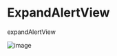 ExpandAlertView
===============
expandAlertView

 ![image](https://github.com/denty/ExpandAlertView/blob/master/alert.gif)